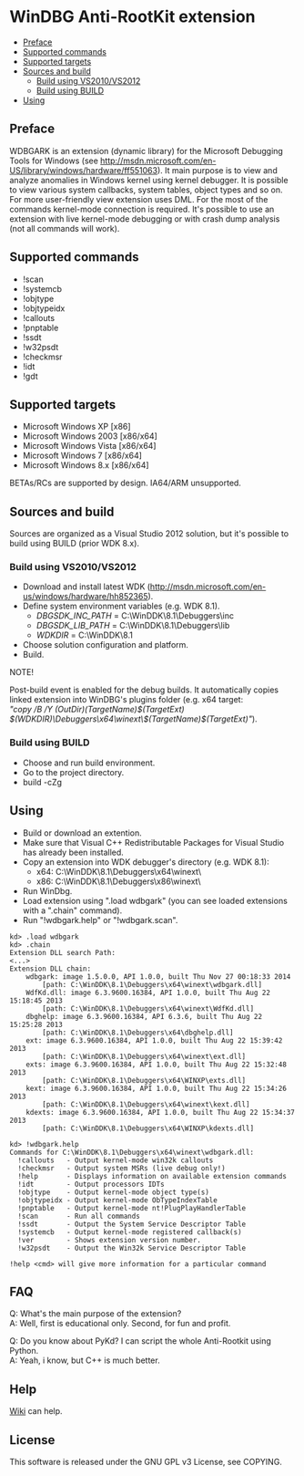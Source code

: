 # WinDBG Anti-RootKit extension

* [Preface](#preface)
* [Supported commands](#supported-commands)
* [Supported targets](#supported-targets)
* [Sources and build](#sources-and-build)
    * [Build using VS2010/VS2012](#build-using-vs2010vs2012)
    * [Build using BUILD](#build-using-build)
* [Using](#using)

## Preface

WDBGARK is an extension (dynamic library) for the Microsoft Debugging Tools for Windows (see http://msdn.microsoft.com/en-US/library/windows/hardware/ff551063).
It main purpose is to view and analyze anomalies in Windows kernel using kernel debugger. It is possible to view various system callbacks,
system tables, object types and so on. For more user-friendly view extension uses DML. For the most of the commands kernel-mode connection is required.
It's possible to use an extension with live kernel-mode debugging or with crash dump analysis (not all commands will work).

## Supported commands

* !scan
* !systemcb
* !objtype
* !objtypeidx
* !callouts
* !pnptable
* !ssdt
* !w32psdt
* !checkmsr
* !idt
* !gdt

## Supported targets

* Microsoft Windows XP [x86]
* Microsoft Windows 2003 [x86/x64]
* Microsoft Windows Vista [x86/x64]
* Microsoft Windows 7 [x86/x64]
* Microsoft Windows 8.x [x86/x64]

BETAs/RCs are supported by design. IA64/ARM unsupported.

## Sources and build

Sources are organized as a Visual Studio 2012 solution, but it's possible to build using BUILD (prior WDK 8.x).

### Build using VS2010/VS2012

* Download and install latest WDK (http://msdn.microsoft.com/en-us/windows/hardware/hh852365).
* Define system environment variables (e.g. WDK 8.1).
    * _DBGSDK_INC_PATH_ = C:\WinDDK\8.1\Debuggers\inc
    * _DBGSDK_LIB_PATH_ = C:\WinDDK\8.1\Debuggers\lib
    * _WDKDIR_ = C:\WinDDK\8.1
* Choose solution configuration and platform.
* Build.

NOTE!

Post-build event is enabled for the debug builds. It automatically copies linked extension into WinDBG's plugins folder (e.g. x64 target:  
_"copy /B /Y $(OutDir)$(TargetName)$(TargetExt) $(WDKDIR)\Debuggers\x64\winext\$(TargetName)$(TargetExt)"_).

### Build using BUILD

* Choose and run build environment.
* Go to the project directory.
* build -cZg

## Using

* Build or download an extention.
* Make sure that Visual C++ Redistributable Packages for Visual Studio has already been installed.
* Copy an extension into WDK debugger's directory (e.g. WDK 8.1):
    * x64: C:\WinDDK\8.1\Debuggers\x64\winext\
    * x86: C:\WinDDK\8.1\Debuggers\x86\winext\
* Run WinDbg.
* Load extension using ".load wdbgark" (you can see loaded extensions with a ".chain" command).
* Run "!wdbgark.help" or "!wdbgark.scan".

```
kd> .load wdbgark  
kd> .chain  
Extension DLL search Path:  
<...>  
Extension DLL chain:  
    wdbgark: image 1.5.0.0, API 1.0.0, built Thu Nov 27 00:18:33 2014
        [path: C:\WinDDK\8.1\Debuggers\x64\winext\wdbgark.dll]
    WdfKd.dll: image 6.3.9600.16384, API 1.0.0, built Thu Aug 22 15:18:45 2013
        [path: C:\WinDDK\8.1\Debuggers\x64\winext\WdfKd.dll]
    dbghelp: image 6.3.9600.16384, API 6.3.6, built Thu Aug 22 15:25:28 2013
        [path: C:\WinDDK\8.1\Debuggers\x64\dbghelp.dll]
    ext: image 6.3.9600.16384, API 1.0.0, built Thu Aug 22 15:39:42 2013
        [path: C:\WinDDK\8.1\Debuggers\x64\winext\ext.dll]
    exts: image 6.3.9600.16384, API 1.0.0, built Thu Aug 22 15:32:48 2013
        [path: C:\WinDDK\8.1\Debuggers\x64\WINXP\exts.dll]
    kext: image 6.3.9600.16384, API 1.0.0, built Thu Aug 22 15:34:26 2013
        [path: C:\WinDDK\8.1\Debuggers\x64\winext\kext.dll]
    kdexts: image 6.3.9600.16384, API 1.0.0, built Thu Aug 22 15:34:37 2013
        [path: C:\WinDDK\8.1\Debuggers\x64\WINXP\kdexts.dll]
```
```
kd> !wdbgark.help
Commands for C:\WinDDK\8.1\Debuggers\x64\winext\wdbgark.dll:
  !callouts   - Output kernel-mode win32k callouts
  !checkmsr   - Output system MSRs (live debug only!)
  !help       - Displays information on available extension commands
  !idt        - Output processors IDTs
  !objtype    - Output kernel-mode object type(s)
  !objtypeidx - Output kernel-mode ObTypeIndexTable
  !pnptable   - Output kernel-mode nt!PlugPlayHandlerTable
  !scan       - Run all commands
  !ssdt       - Output the System Service Descriptor Table
  !systemcb   - Output kernel-mode registered callback(s)
  !ver        - Shows extension version number.
  !w32psdt    - Output the Win32k Service Descriptor Table

!help <cmd> will give more information for a particular command
```

## FAQ

Q: What's the main purpose of the extension?  
A: Well, first is educational only. Second, for fun and profit.  

Q: Do you know about PyKd? I can script the whole Anti-Rootkit using Python.  
A: Yeah, i know, but C++ is much better.  

## Help

[Wiki](https://github.com/swwwolf/wdbgark/wiki) can help.

## License

This software is released under the GNU GPL v3 License, see COPYING.
